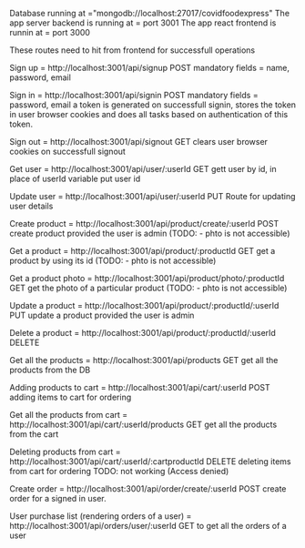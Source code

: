 Database running at ="mongodb://localhost:27017/covidfoodexpress"
The app server backend is running at = port 3001
The app react frontend is runnin at = port 3000


These routes need to hit from frontend for successfull operations


Sign up = http://localhost:3001/api/signup
    POST
    mandatory fields = name, password, email

Sign in = http://localhost:3001/api/signin
    POST
    mandatory fields = password, email
    a token is generated on successfull signin, stores the token in user browser cookies and does all tasks based on authentication of this token.

Sign out = http://localhost:3001/api/signout
    GET
    clears user browser cookies on successfull signout

Get user = http://localhost:3001/api/user/:userId
    GET
    gett user by id, in place of userId variable put user id

Update user = http://localhost:3001/api/user/:userId
    PUT
    Route for updating user details

Create product = http://localhost:3001/api/product/create/:userId
    POST
    create product provided the user is admin (TODO: - phto is not accessible)

Get a product = http://localhost:3001/api/product/:productId
    GET
    get a product by using its id (TODO: - phto is not accessible)

Get a product photo = http://localhost:3001/api/product/photo/:productId
    GET
    get the photo of a particular product (TODO: - phto is not accessible)

Update a product = http://localhost:3001/api/product/:productId/:userId
    PUT
    update a product provided the user is admin

Delete a product = http://localhost:3001/api/product/:productId/:userId
    DELETE

Get all the products = http://localhost:3001/api/products
    GET
    get all the products from the DB 

Adding products to cart = http://localhost:3001/api/cart/:userId
    POST
    adding items to cart for ordering

Get all the products from cart = http://localhost:3001/api/cart/:userId/products
    GET
    get all the products from the cart

Deleting products from cart = http://localhost:3001/api/cart/:userId/:cartproductId
    DELETE
    deleting items from cart for ordering  TODO: not working (Access denied)

Create order = http://localhost:3001/api/order/create/:userId
    POST
    create order for a signed in user.

User purchase list (rendering orders of a user) = http://localhost:3001/api/orders/user/:userId
    GET
    to get all the orders of a user
    












